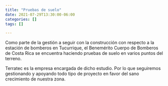 ```yaml
---
title: "Pruebas de suelo"
date: 2021-07-29T13:30:00-06:00
categories: []
tags: []

---
```

Como parte de la gestión a seguir con la construcción con respecto a la estación de bomberos en Tucurrique, el Benemérito Cuerpo de Bomberos de Costa Rica se encuentra haciendo pruebas de suelo en varios puntos del terreno.

<!--more-->

Terratec es la empresa encargada de dicho estudio. Por lo que seguiremos gestionando y apoyando todo tipo de proyecto en favor del sano crecimiento de nuestra zona.
